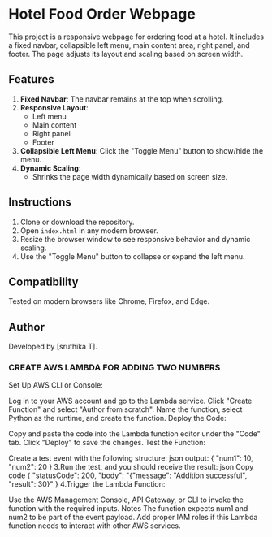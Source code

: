# Hotel Food Order Webpage

This project is a responsive webpage for ordering food at a hotel. It includes a fixed navbar, collapsible left menu, main content area, right panel, and footer. The page adjusts its layout and scaling based on screen width.

## Features
1. **Fixed Navbar**: The navbar remains at the top when scrolling.
2. **Responsive Layout**:
   - Left menu
   - Main content
   - Right panel
   - Footer
3. **Collapsible Left Menu**: Click the "Toggle Menu" button to show/hide the menu.
4. **Dynamic Scaling**:
   - Shrinks the page width dynamically based on screen size.


## Instructions
1. Clone or download the repository.
2. Open `index.html` in any modern browser.
3. Resize the browser window to see responsive behavior and dynamic scaling.
4. Use the "Toggle Menu" button to collapse or expand the left menu.

## Compatibility
Tested on modern browsers like Chrome, Firefox, and Edge.

## Author
Developed by [sruthika T].

### CREATE AWS LAMBDA FOR ADDING TWO NUMBERS
Set Up AWS CLI or Console:

Log in to your AWS account and go to the Lambda service.
Click "Create Function" and select "Author from scratch".
Name the function, select Python as the runtime, and create the function.
Deploy the Code:

Copy and paste the code into the Lambda function editor under the "Code" tab.
Click "Deploy" to save the changes.
Test the Function:

Create a test event with the following structure:
json output:
{
  "num1": 10,
  "num2": 20
}
3.Run the test, and you should receive the result:
json
Copy code
{
  "statusCode": 200,
  "body": "{\"message\": \"Addition successful\", \"result\": 30}"
}
4.Trigger the Lambda Function:

Use the AWS Management Console, API Gateway, or CLI to invoke the function with the required inputs.
Notes
The function expects num1 and num2 to be part of the event payload.
Add proper IAM roles if this Lambda function needs to interact with other AWS services.




